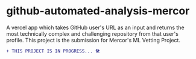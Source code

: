 # github-automated-analysis-mercor
A vercel app which takes GitHub user's URL as an input and returns the most technically complex and challenging repository from that user's profile. This project is the submission for Mercor's ML Vetting Project.

```diff
+ THIS PROJECT IS IN PROGRESS... 🛠️
```

